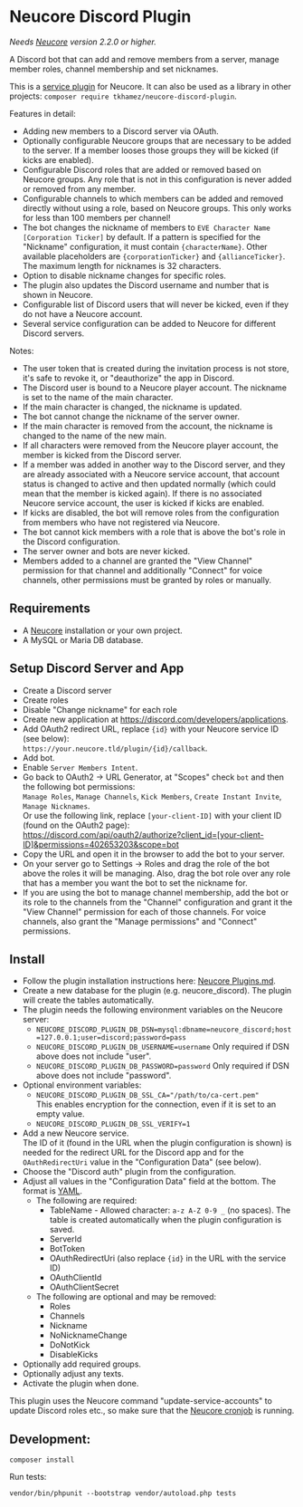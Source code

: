 # Neucore Discord Plugin

_Needs [Neucore](https://github.com/tkhamez/neucore) version 2.2.0 or higher._

A Discord bot that can add and remove members from a server, manage member roles, channel membership and set nicknames.

This is a [service plugin](https://github.com/tkhamez/neucore-plugin) for Neucore. It can also be used as a 
library in other projects: `composer require tkhamez/neucore-discord-plugin`.

Features in detail:
- Adding new members to a Discord server via OAuth.
- Optionally configurable Neucore groups that are necessary to be added to the server. If a member looses those
  groups they will be kicked (if kicks are enabled).
- Configurable Discord roles that are added or removed based on Neucore groups. Any role that is not in this
  configuration is never added or removed from any member.
- Configurable channels to which members can be added and removed directly without using a role, based on
  Neucore groups. This only works for less than 100 members per channel!
- The bot changes the nickname of members to `EVE Character Name [Corporation Ticker]` by default. If a pattern is 
  specified for the "Nickname" configuration, it must contain `{characterName}`. Other available placeholders are 
  `{corporationTicker}` and `{allianceTicker}`. The maximum length for nicknames is 32 characters.
- Option to disable nickname changes for specific roles.
- The plugin also updates the Discord username and number that is shown in Neucore.
- Configurable list of Discord users that will never be kicked, even if they do not have a Neucore account.
- Several service configuration can be added to Neucore for different Discord servers.

Notes:
- The user token that is created during the invitation process is not store, it's safe to revoke it, or
  "deauthorize" the app in Discord.
- The Discord user is bound to a Neucore player account. The nickname is set to the name of the main character.
- If the main character is changed, the nickname is updated.
- The bot cannot change the nickname of the server owner.
- If the main character is removed from the account, the nickname is changed to the name of the new main.
- If all characters were removed from the Neucore player account, the member is kicked from the Discord server.
- If a member was added in another way to the Discord server, and they are already associated with a Neucore service
  account, that account status is changed to active and then updated normally (which could mean that the member is 
  kicked again). If there is no associated Neucore service account, the user is kicked if kicks are enabled.
- If kicks are disabled, the bot will remove roles from the configuration from members who have not registered via 
  Neucore.
- The bot cannot kick members with a role that is above the bot's role in the Discord configuration.
- The server owner and bots are never kicked.
- Members added to a channel are granted the "View Channel" permission for that channel and additionally "Connect"
  for voice channels, other permissions must be granted by roles or manually.

## Requirements

- A [Neucore](https://github.com/tkhamez/neucore) installation or your own project.
- A MySQL or Maria DB database.

## Setup Discord Server and App

- Create a Discord server
- Create roles
- Disable "Change nickname" for each role
- Create new application at https://discord.com/developers/applications.
- Add OAuth2 redirect URL, replace `{id}` with your Neucore service ID (see below):  
  `https://your.neucore.tld/plugin/{id}/callback`.
- Add bot.
- Enable `Server Members Intent`.
- Go back to OAuth2 -> URL Generator, at "Scopes" check `bot` and then the following bot permissions:  
  `Manage Roles`, `Manage Channels`, `Kick Members`, `Create Instant Invite`, `Manage Nicknames`.  
  Or use the following link, replace `[your-client-ID]` with your client ID (found on the OAuth2 page):  
  https://discord.com/api/oauth2/authorize?client_id=[your-client-ID]&permissions=402653203&scope=bot
- Copy the URL and open it in the browser to add the bot to your server.
- On your server go to Settings -> Roles and drag the role of the bot above the roles it will be managing. Also, 
  drag the bot role over any role that has a member you want the bot to set the nickname for.
- If you are using the bot to manage channel membership, add the bot or its role to the channels from the "Channel" 
  configuration and grant it the "View Channel" permission for each of those channels. For voice channels, also 
  grant the "Manage permissions" and "Connect" permissions.

## Install

- Follow the plugin installation instructions here:
  [Neucore Plugins.md](https://github.com/tkhamez/neucore/blob/main/doc/Plugins.md#install-a-plugin).
- Create a new database for the plugin (e.g. neucore_discord). The plugin will create the tables automatically.
- The plugin needs the following environment variables on the Neucore server:
  - `NEUCORE_DISCORD_PLUGIN_DB_DSN=mysql:dbname=neucore_discord;host=127.0.0.1;user=discord;password=pass`
  - `NEUCORE_DISCORD_PLUGIN_DB_USERNAME=username` Only required if DSN above does not include "user".
  - `NEUCORE_DISCORD_PLUGIN_DB_PASSWORD=password` Only required if DSN above does not include "password".
- Optional environment variables:
  - `NEUCORE_DISCORD_PLUGIN_DB_SSL_CA="/path/to/ca-cert.pem"`  
    This enables encryption for the connection, even if it is set to an empty value.
  - `NEUCORE_DISCORD_PLUGIN_DB_SSL_VERIFY=1`
- Add a new Neucore service.  
  The ID of it (found in the URL when the plugin configuration is shown) is needed for the 
  redirect URL for the Discord app and for the `OAuthRedirectUri` value in the "Configuration Data" (see below).
- Choose the "Discord auth" plugin from the configuration.
- Adjust all values in the "Configuration Data" field at the bottom. The format is [YAML](https://yaml.org/).
  - The following are required:
    - TableName - Allowed character: `a-z A-Z 0-9 _` (no spaces). The table is created automatically when the plugin 
      configuration is saved.
    - ServerId
    - BotToken
    - OAuthRedirectUri (also replace `{id}` in the URL with the service ID)
    - OAuthClientId
    - OAuthClientSecret
  - The following are optional and may be removed:
    - Roles
    - Channels
    - Nickname
    - NoNicknameChange
    - DoNotKick
    - DisableKicks
- Optionally add required groups.
- Optionally adjust any texts.
- Activate the plugin when done.

This plugin uses the Neucore command "update-service-accounts" to update Discord roles etc., so make sure that
the [Neucore cronjob](https://github.com/tkhamez/neucore/blob/main/doc/Install.md#cronjob) is running.

## Development:

```shell
composer install
```

Run tests:
```shell
vendor/bin/phpunit --bootstrap vendor/autoload.php tests
```
